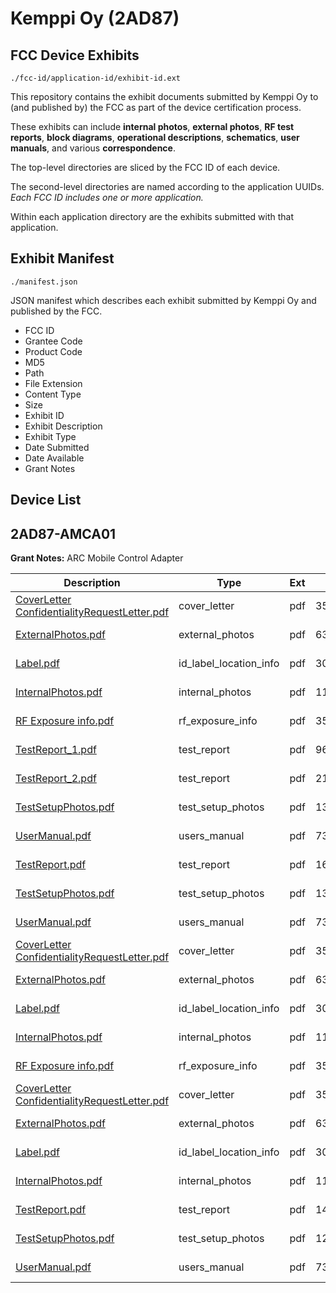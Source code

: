 # Kemppi Oy (2AD87)
## FCC Device Exhibits

```
./fcc-id/application-id/exhibit-id.ext
```

This repository contains the exhibit documents submitted by Kemppi Oy to (and published by) the FCC as part of the device certification process.

These exhibits can include **internal photos**, **external photos**, **RF test reports**, **block diagrams**, **operational descriptions**, **schematics**, **user manuals**, and various **correspondence**.

The top-level directories are sliced by the FCC ID of each device.

The second-level directories are named according to the application UUIDs. *Each FCC ID includes one or more application.*

Within each application directory are the exhibits submitted with that application. 

## Exhibit Manifest

```
./manifest.json
```

JSON manifest which describes each exhibit submitted by Kemppi Oy and published by the FCC.

- FCC ID
- Grantee Code
- Product Code
- MD5
- Path
- File Extension
- Content Type
- Size
- Exhibit ID
- Exhibit Description
- Exhibit Type
- Date Submitted
- Date Available
- Grant Notes

## Device List
## 2AD87-AMCA01
**Grant Notes:** ARC Mobile Control Adapter

| Description | Type | Ext | Size | Submitted | Available |
| ----------- | ---- | --- | ---- | --------- | --------- |
| [CoverLetter ConfidentialityRequestLetter.pdf](2AD87-AMCA01/dfa5cc4966997fc32de4bf7692e8438c/2597114.pdf) | cover_letter | pdf | 359442 | 2015-04-27 | 2015-04-27 |
| [ExternalPhotos.pdf](2AD87-AMCA01/dfa5cc4966997fc32de4bf7692e8438c/2597115.pdf) | external_photos | pdf | 633685 | 2015-04-27 | 2015-04-27 |
| [Label.pdf](2AD87-AMCA01/dfa5cc4966997fc32de4bf7692e8438c/2597117.pdf) | id_label_location_info | pdf | 300609 | 2015-04-27 | 2015-04-27 |
| [InternalPhotos.pdf](2AD87-AMCA01/dfa5cc4966997fc32de4bf7692e8438c/2597116.pdf) | internal_photos | pdf | 1138901 | 2015-04-27 | 2015-04-27 |
| [RF Exposure info.pdf](2AD87-AMCA01/dfa5cc4966997fc32de4bf7692e8438c/2597119.pdf) | rf_exposure_info | pdf | 353158 | 2015-04-27 | 2015-04-27 |
| [TestReport_1.pdf](2AD87-AMCA01/dfa5cc4966997fc32de4bf7692e8438c/2597121.pdf) | test_report | pdf | 966316 | 2015-04-27 | 2015-04-27 |
| [TestReport_2.pdf](2AD87-AMCA01/dfa5cc4966997fc32de4bf7692e8438c/2597122.pdf) | test_report | pdf | 2175608 | 2015-04-27 | 2015-04-27 |
| [TestSetupPhotos.pdf](2AD87-AMCA01/dfa5cc4966997fc32de4bf7692e8438c/2597123.pdf) | test_setup_photos | pdf | 1327232 | 2015-04-27 | 2015-04-27 |
| [UserManual.pdf](2AD87-AMCA01/dfa5cc4966997fc32de4bf7692e8438c/2597124.pdf) | users_manual | pdf | 733772 | 2015-04-27 | 2015-04-27 |
| [TestReport.pdf](2AD87-AMCA01/e6e1c6ef0345bde6b1f9b33354fd0b7f/2597134.pdf) | test_report | pdf | 1698906 | 2015-04-27 | 2015-04-27 |
| [TestSetupPhotos.pdf](2AD87-AMCA01/e6e1c6ef0345bde6b1f9b33354fd0b7f/2597123.pdf) | test_setup_photos | pdf | 1327232 | 2015-04-27 | 2015-04-27 |
| [UserManual.pdf](2AD87-AMCA01/e6e1c6ef0345bde6b1f9b33354fd0b7f/2597124.pdf) | users_manual | pdf | 733772 | 2015-04-27 | 2015-04-27 |
| [CoverLetter ConfidentialityRequestLetter.pdf](2AD87-AMCA01/e6e1c6ef0345bde6b1f9b33354fd0b7f/2597114.pdf) | cover_letter | pdf | 359442 | 2015-04-27 | 2015-04-27 |
| [ExternalPhotos.pdf](2AD87-AMCA01/e6e1c6ef0345bde6b1f9b33354fd0b7f/2597115.pdf) | external_photos | pdf | 633685 | 2015-04-27 | 2015-04-27 |
| [Label.pdf](2AD87-AMCA01/e6e1c6ef0345bde6b1f9b33354fd0b7f/2597117.pdf) | id_label_location_info | pdf | 300609 | 2015-04-27 | 2015-04-27 |
| [InternalPhotos.pdf](2AD87-AMCA01/e6e1c6ef0345bde6b1f9b33354fd0b7f/2597116.pdf) | internal_photos | pdf | 1138901 | 2015-04-27 | 2015-04-27 |
| [RF Exposure info.pdf](2AD87-AMCA01/e6e1c6ef0345bde6b1f9b33354fd0b7f/2597132.pdf) | rf_exposure_info | pdf | 353161 | 2015-04-27 | 2015-04-27 |
| [CoverLetter ConfidentialityRequestLetter.pdf](2AD87-AMCA01/4fb6437a39020679262605c3a07ca6f0/2597139.pdf) | cover_letter | pdf | 359442 | 2015-04-27 | 2015-04-27 |
| [ExternalPhotos.pdf](2AD87-AMCA01/4fb6437a39020679262605c3a07ca6f0/2597115.pdf) | external_photos | pdf | 633685 | 2015-04-27 | 2015-04-27 |
| [Label.pdf](2AD87-AMCA01/4fb6437a39020679262605c3a07ca6f0/2597117.pdf) | id_label_location_info | pdf | 300609 | 2015-04-27 | 2015-04-27 |
| [InternalPhotos.pdf](2AD87-AMCA01/4fb6437a39020679262605c3a07ca6f0/2597116.pdf) | internal_photos | pdf | 1138901 | 2015-04-27 | 2015-04-27 |
| [TestReport.pdf](2AD87-AMCA01/4fb6437a39020679262605c3a07ca6f0/2597145.pdf) | test_report | pdf | 1415701 | 2015-04-27 | 2015-04-27 |
| [TestSetupPhotos.pdf](2AD87-AMCA01/4fb6437a39020679262605c3a07ca6f0/2597146.pdf) | test_setup_photos | pdf | 1210646 | 2015-04-27 | 2015-04-27 |
| [UserManual.pdf](2AD87-AMCA01/4fb6437a39020679262605c3a07ca6f0/2597147.pdf) | users_manual | pdf | 733776 | 2015-04-27 | 2015-04-27 |
